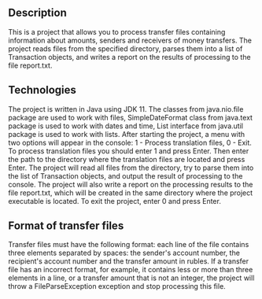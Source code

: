## Description

This is a project that allows you to process transfer files containing information about amounts, senders and receivers of money transfers. The project reads files from the specified directory, parses them into a list of Transaction objects, and writes a report on the results of processing to the file report.txt.

## Technologies

The project is written in Java using JDK 11. The classes from java.nio.file package are used to work with files, SimpleDateFormat class from java.text package is used to work with dates and time, List interface from java.util package is used to work with lists.
After starting the project, a menu with two options will appear in the console: 1 - Process translation files, 0 - Exit. To process translation files you should enter 1 and press Enter. Then enter the path to the directory where the translation files are located and press Enter. The project will read all files from the directory, try to parse them into the list of Transaction objects, and output the result of processing to the console. The project will also write a report on the processing results to the file report.txt, which will be created in the same directory where the project executable is located. To exit the project, enter 0 and press Enter.



## Format of transfer files

Transfer files must have the following format: each line of the file contains three elements separated by spaces: the sender's account number, the recipient's account number and the transfer amount in rubles.
If a transfer file has an incorrect format, for example, it contains less or more than three elements in a line, or a transfer amount that is not an integer, the project will throw a FileParseException exception and stop processing this file.

